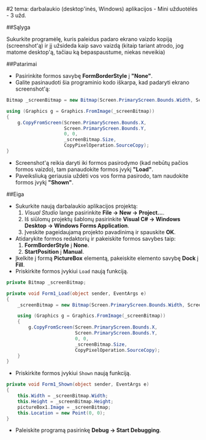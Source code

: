 ﻿#2 tema: darbalaukio (desktop'inės, Windows) aplikacijos - Mini užduotėlės - 3 užd.

##Sąlyga

Sukurkite programėlę, kuris paleidus padaro ekrano vaizdo kopiją (screenshot'ą) ir jį užsideda kaip savo vaizdą (kitaip tariant atrodo, jog matome desktop'ą, tačiau ką bepaspaustume, niekas neveikia)

##Patarimai

- Pasirinkite formos savybę **FormBorderStyle** į **"None"**.
- Galite pasinaudoti šia programinio kodo iškarpa, kad padaryti ekrano screenshot'ą:	
```csharp	
Bitmap _screenBitmap = new Bitmap(Screen.PrimaryScreen.Bounds.Width, Screen.PrimaryScreen.Bounds.Height);

using (Graphics g = Graphics.FromImage(_screenBitmap))
{
	g.CopyFromScreen(Screen.PrimaryScreen.Bounds.X,
					 Screen.PrimaryScreen.Bounds.Y,
					 0, 0,
					 _screenBitmap.Size,
					 CopyPixelOperation.SourceCopy);
}     
```		
- Screenshot'ą reikia daryti iki formos pasirodymo (kad nebūtų pačios formos vaizdo), tam panaudokite formos įvykį **"Load"**.
- Paveiksliuką geriausia uždėti vos vos forma pasirodo, tam naudokite formos įvykį **"Shown"**.

##Eiga

- Sukurkite naują darbalaukio aplikacijos projektą:
  1. *Visual Studio* lange pasirinkite **File -> New -> Project...**.
  2. Iš siūlomų projektų šablonų pasirinkite **Visual C# -> Windows Desktop -> Windows Forms Application**.
  3. Įveskite pageidaujamą projekto pavadinimą ir spauskite **OK**.
- Atidarykite formos redaktorių ir pakeiskite formos savybes taip:
  1. **FormBorderStyle** į **None**.
  2. **StartPosition** į **Manual**.
- Įkelkite į formą **PictureBox** elementą, pakeiskite elemento savybę **Dock** į **Fill**.
- Priskirkite formos įvykiui `Load` naują funkciją.
```csharp
private Bitmap _screenBitmap;

private void Form1_Load(object sender, EventArgs e)
{
    _screenBitmap = new Bitmap(Screen.PrimaryScreen.Bounds.Width, Screen.PrimaryScreen.Bounds.Height);

    using (Graphics g = Graphics.FromImage(_screenBitmap))
    {
        g.CopyFromScreen(Screen.PrimaryScreen.Bounds.X,
                         Screen.PrimaryScreen.Bounds.Y,
                         0, 0,
                         _screenBitmap.Size,
                         CopyPixelOperation.SourceCopy);
    }
}
```
- Priskirkite formos įvykiui `Shown` naują funkciją.
```csharp
private void Form1_Shown(object sender, EventArgs e)
{
    this.Width = _screenBitmap.Width;
    this.Height = _screenBitmap.Height;
    pictureBox1.Image = _screenBitmap;
    this.Location = new Point(0, 0);
}
```
- Paleiskite programą pasirinkę **Debug -> Start Debugging**.